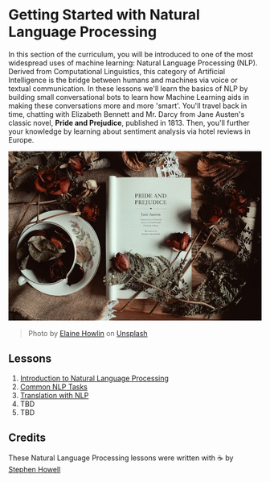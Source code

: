 # Getting Started with Natural Language Processing 

In this section of the curriculum, you will be introduced to one of the most widespread uses of machine learning: Natural Language Processing (NLP). Derived from Computational Linguistics, this category of Artificial Intelligence is the bridge between humans and machines via voice or textual communication. In these lessons we'll learn the basics of NLP by building small conversational bots to learn how Machine Learning aids in making these conversations more and more 'smart'. You'll travel back in time, chatting with Elizabeth Bennett and Mr. Darcy from Jane Austen's classic novel, **Pride and Prejudice**, published in 1813. Then, you'll further your knowledge by learning about sentiment analysis via hotel reviews in Europe.

![Pride and Prejudice book and tea](images/p&p.jpg)
> Photo by <a href="https://unsplash.com/@elaineh?utm_source=unsplash&utm_medium=referral&utm_content=creditCopyText">Elaine Howlin</a> on <a href="https://unsplash.com/s/photos/pride-and-prejudice?utm_source=unsplash&utm_medium=referral&utm_content=creditCopyText">Unsplash</a>
  
## Lessons

1. [Introduction to Natural Language Processing](1-Introduction-to-NLP/README.md)
2. [Common NLP Tasks](2-Tasks/README.md)
3. [Translation with NLP](3-Translation/README.md)
4. TBD
5. TBD


## Credits 

These Natural Language Processing lessons were written with ☕ by [Stephen Howell]([Twitter](https://twitter.com/Howell_MSFT))
